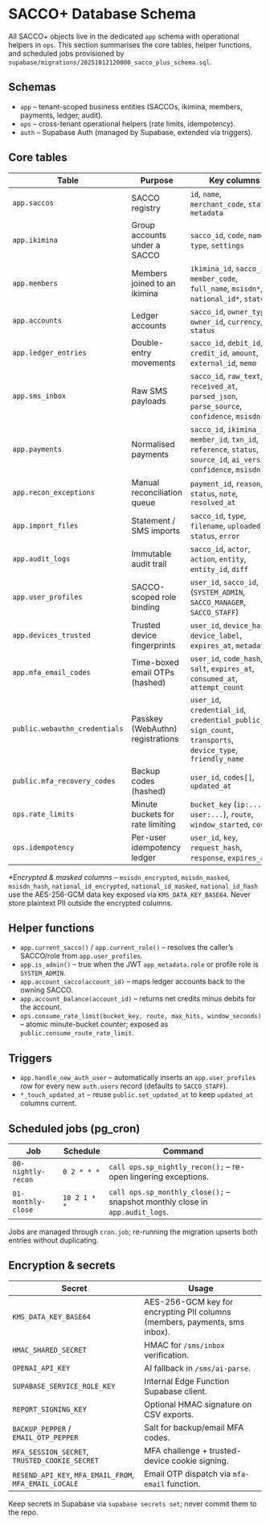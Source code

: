 # SACCO+ Database Schema

All SACCO+ objects live in the dedicated `app` schema with operational helpers in `ops`. This section summarises the core tables, helper functions, and scheduled jobs provisioned by `supabase/migrations/20251012120000_sacco_plus_schema.sql`.

## Schemas

- `app` – tenant-scoped business entities (SACCOs, ikimina, members, payments, ledger, audit).
- `ops` – cross-tenant operational helpers (rate limits, idempotency).
- `auth` – Supabase Auth (managed by Supabase, extended via triggers).

## Core tables

| Table | Purpose | Key columns |
| --- | --- | --- |
| `app.saccos` | SACCO registry | `id`, `name`, `merchant_code`, `status`, `metadata` |
| `app.ikimina` | Group accounts under a SACCO | `sacco_id`, `code`, `name`, `type`, `settings` |
| `app.members` | Members joined to an ikimina | `ikimina_id`, `sacco_id`, `member_code`, `full_name`, `msisdn*`, `national_id*`, `status` |
| `app.accounts` | Ledger accounts | `sacco_id`, `owner_type`, `owner_id`, `currency`, `status` |
| `app.ledger_entries` | Double-entry movements | `sacco_id`, `debit_id`, `credit_id`, `amount`, `external_id`, `memo` |
| `app.sms_inbox` | Raw SMS payloads | `sacco_id`, `raw_text`, `received_at`, `parsed_json`, `parse_source`, `confidence`, `msisdn*` |
| `app.payments` | Normalised payments | `sacco_id`, `ikimina_id`, `member_id`, `txn_id`, `reference`, `status`, `source_id`, `ai_version`, `confidence`, `msisdn*` |
| `app.recon_exceptions` | Manual reconciliation queue | `payment_id`, `reason`, `status`, `note`, `resolved_at` |
| `app.import_files` | Statement / SMS imports | `sacco_id`, `type`, `filename`, `uploaded_by`, `status`, `error` |
| `app.audit_logs` | Immutable audit trail | `sacco_id`, `actor`, `action`, `entity`, `entity_id`, `diff` |
| `app.user_profiles` | SACCO-scoped role binding | `user_id`, `sacco_id`, `role` (`SYSTEM_ADMIN`, `SACCO_MANAGER`, `SACCO_STAFF`) |
| `app.devices_trusted` | Trusted device fingerprints | `user_id`, `device_hash`, `device_label`, `expires_at`, `metadata` |
| `app.mfa_email_codes` | Time-boxed email OTPs (hashed) | `user_id`, `code_hash`, `salt`, `expires_at`, `consumed_at`, `attempt_count` |
| `public.webauthn_credentials` | Passkey (WebAuthn) registrations | `user_id`, `credential_id`, `credential_public_key`, `sign_count`, `transports`, `device_type`, `friendly_name` |
| `public.mfa_recovery_codes` | Backup codes (hashed) | `user_id`, `codes[]`, `updated_at` |
| `ops.rate_limits` | Minute buckets for rate limiting | `bucket_key` (`ip:...`, `user:...`), `route`, `window_started`, `count` |
| `ops.idempotency` | Per-user idempotency ledger | `user_id`, `key`, `request_hash`, `response`, `expires_at` |

_*Encrypted & masked columns_ – `msisdn_encrypted`, `msisdn_masked`, `msisdn_hash`, `national_id_encrypted`, `national_id_masked`, `national_id_hash` use the AES-256-GCM data key exposed via `KMS_DATA_KEY_BASE64`. Never store plaintext PII outside the encrypted columns.

## Helper functions

- `app.current_sacco()` / `app.current_role()` – resolves the caller’s SACCO/role from `app.user_profiles`.
- `app.is_admin()` – true when the JWT `app_metadata.role` or profile role is `SYSTEM_ADMIN`.
- `app.account_sacco(account_id)` – maps ledger accounts back to the owning SACCO.
- `app.account_balance(account_id)` – returns net credits minus debits for the account.
- `ops.consume_rate_limit(bucket_key, route, max_hits, window_seconds)` – atomic minute-bucket counter; exposed as `public.consume_route_rate_limit`.

## Triggers

- `app.handle_new_auth_user` – automatically inserts an `app.user_profiles` row for every new `auth.users` record (defaults to `SACCO_STAFF`).
- `*_touch_updated_at` – reuse `public.set_updated_at` to keep `updated_at` columns current.

## Scheduled jobs (pg_cron)

| Job | Schedule | Command |
| --- | --- | --- |
| `00-nightly-recon` | `0 2 * * *` | `call ops.sp_nightly_recon();` – re-open lingering exceptions. |
| `01-monthly-close` | `10 2 1 * *` | `call ops.sp_monthly_close();` – snapshot monthly close in `app.audit_logs`. |

Jobs are managed through `cron.job`; re-running the migration upserts both entries without duplicating.

## Encryption & secrets

| Secret | Usage |
| --- | --- |
| `KMS_DATA_KEY_BASE64` | AES-256-GCM key for encrypting PII columns (members, payments, sms inbox). |
| `HMAC_SHARED_SECRET` | HMAC for `/sms/inbox` verification. |
| `OPENAI_API_KEY` | AI fallback in `/sms/ai-parse`. |
| `SUPABASE_SERVICE_ROLE_KEY` | Internal Edge Function Supabase client. |
| `REPORT_SIGNING_KEY` | Optional HMAC signature on CSV exports. |
| `BACKUP_PEPPER` / `EMAIL_OTP_PEPPER` | Salt for backup/email MFA codes. |
| `MFA_SESSION_SECRET`, `TRUSTED_COOKIE_SECRET` | MFA challenge + trusted-device cookie signing. |
| `RESEND_API_KEY`, `MFA_EMAIL_FROM`, `MFA_EMAIL_LOCALE` | Email OTP dispatch via `mfa-email` function. |

Keep secrets in Supabase via `supabase secrets set`; never commit them to the repo.
